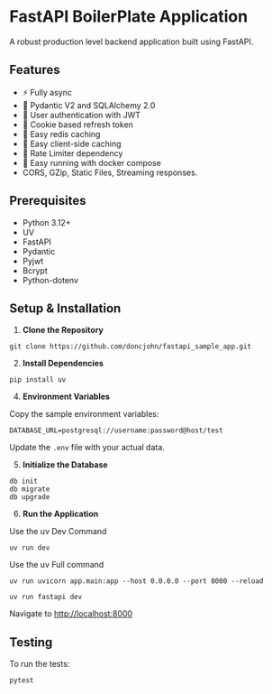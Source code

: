 # FastAPI BoilerPlate Application

A robust production level backend application built using FastAPI.

## Features

- ⚡️ Fully async
- 🚀 Pydantic V2 and SQLAlchemy 2.0
- 🔐 User authentication with JWT
- 🍪 Cookie based refresh token
- 🏬 Easy redis caching
- 👜 Easy client-side caching
- 🛑 Rate Limiter dependency
- 🚚 Easy running with docker compose
- CORS, GZip, Static Files, Streaming responses.

## Prerequisites

- Python 3.12+
- UV
- FastAPI
- Pydantic
- Pyjwt
- Bcrypt
- Python-dotenv

## Setup & Installation

1. **Clone the Repository**

```
git clone https://github.com/doncjohn/fastapi_sample_app.git
```

2. **Install Dependencies**
``` 
pip install uv
```

4. **Environment Variables**

Copy the sample environment variables:
```
DATABASE_URL=postgresql://username:password@host/test
```

Update the `.env` file with your actual data.

5. **Initialize the Database**

```
db init
db migrate
db upgrade
```

6. **Run the Application**

Use the uv Dev Command

```
uv run dev
```

Use the uv Full command 
```
uv run uvicorn app.main:app --host 0.0.0.0 --port 8000 --reload

uv run fastapi dev
```

Navigate to [http://localhost:8000](http://localhost:8000)

## Testing

To run the tests:

```
pytest
```